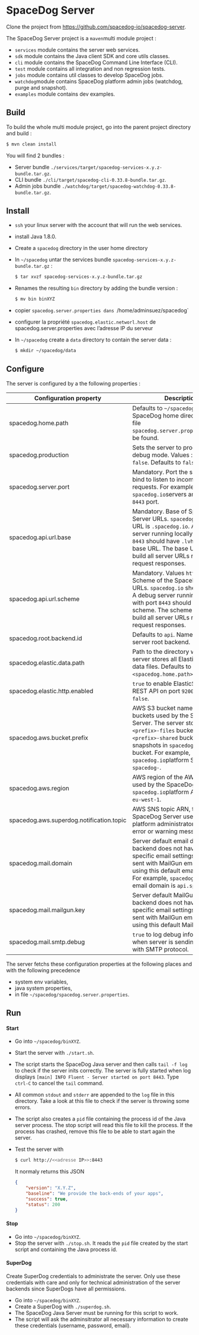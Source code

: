 # SpaceDog Server

Clone the project from https://github.com/spacedog-io/spacedog-server.

The SpaceDog Server project is a `maven`multi module project :

- `services` module contains the server web services.
- `sdk` module contains the Java client SDK and core utils classes.
- `cli` module contains the SpaceDog Command Line Interface (CLI).
- `test` module contains all integration and non regression tests.
- `jobs` module contains util classes to develop SpaceDog jobs.
- `watchdog`module contains SpaceDog platform admin jobs (watchdog, purge and snapshot).
- `examples` module contains dev examples.




## Build

To build the whole multi module project, go into the parent project directory and build :

```sh
$ mvn clean install
```

You will find 2 bundles :

- Server bundle `./services/target/spacedog-services-x.y.z-bundle.tar.gz`.
- CLI bundle `./cli/target/spacedog-cli-0.33.8-bundle.tar.gz`.
- Admin jobs bundle  `./watchdog/target/spacedog-watchdog-0.33.8-bundle.tar.gz`.




## Install

- `ssh` your linux server with the account that will run the web services.

- install Java 1.8.0.

- Create a `spacedog` directory in the user home directory 

- In `~/spacedog` untar the services bundle `spacedog-services-x.y.z-bundle.tar.gz` :

  ```sh
  $ tar xvzf spacedog-services-x.y.z-bundle.tar.gz
  ```

- Renames the resulting `bin` directory by adding the bundle version :

  ```sh
  $ mv bin binXYZ
  ```

- copier `spacedog.server.properties dans `/home/adminsuez/spacedog`

- configurer la propriété `spacedog.elastic.networl.host` de spacedog.server.properties avec l’adresse IP du serveur

- In `~/spacedog` create a `data` directory to contain the server data :

  ```sh
  $ mkdir ~/spacedog/data
  ```




## Configure

The server is configured by a the following properties :

| Configuration property                   | Description                              |
| ---------------------------------------- | ---------------------------------------- |
| spacedog.home.path                       | Defaults to `~/spacedog`. Path to SpaceDog home directory where file `spacedog.server.properties`should be found. |
| spacedog.production                      | Sets the server to production or debug mode. Values :`true` or `false`. Defaults to `false`. |
| spacedog.server.port                     | Mandatory. Port the server should bind to listen to incoming http requests. For example, `spacedog.io`servers are bound to `8443` port. |
| spacedog.api.url.base                    | Mandatory. Base of SpaceDog Server URLs. `spacedog.io`base URL is `.spacedog.io`. A debug server running locally with port `8443` should have `.lvh.me:8443` as base URL. The base URL is used to build all server URLs returned in request responses. |
| spacedog.api.url.scheme                  | Mandatory. Values `http`or `https`. Scheme of the SpaceDog Server URLs. `spacedog.io` sheme is `https`. A debug server running locally with port `8443` should have `http` as scheme. The scheme is used to build all server URLs returned in request responses. |
| spacedog.root.backend.id                 | Defaults to `api`. Name of the server root backend. |
| spacedog.elastic.data.path               | Path to the directory where the server stores all ElasticSearch data files. Defaults to `<spacedog.home.path>/data`. |
| spacedog.elastic.http.enabled            | `true` to enable ElasticSearch http REST API on port `9200`. Defaults to `false`. |
| spacedog.aws.bucket.prefix               | AWS S3 bucket name prefix of the buckets used by the SpaceDog Server. The server stores files in `<prefix>-files` bucket, shares in `<prefix>-shared` bucket, snapshots in `spacedog-snapshots` bucket. For example, `spacedog.io`platform S3 prefix is `spacedog-`. |
| spacedog.aws.region                      | AWS region of the AWS services used by the SpaceDog Server. `spacedog.io`platform AWS region is `eu-west-1`. |
| spacedog.aws.superdog.notification.topic | AWS SNS topic ARN, the SpaceDog Server uses to inform platform administrators (usually error or warning messages) . |
| spacedog.mail.domain                     | Server default email domain.  If a backend does not have any specific email settings. Emails are sent with MailGun email services using this default email domain. For example, `spacedog.io`platform email domain is `api.spacedog.io`. |
| spacedog.mail.mailgun.key                | Server default MailGun key. If a backend does not have any specific email settings. Emails are sent with MailGun email services using this default MailGun key. |
| spacedog.mail.smtp.debug                 | `true` to log debug information when server is sending emails with SMTP protocol. |



The server fetchs these configuration properties at the following places and with the following precedence

- system env variables,
- java system properties,
- in file `~/spacedog/spacedog.server.properties`.




## Run



#### Start

- Go into `~/spacedog/binXYZ`.

- Start the server with `./start.sh`.

- The script starts the SpaceDog Java server and then calls `tail -f log` to check if the server inits correctly. The server is fully started when log displays  `[main] INFO Fluent - Server started on port 8443`. Type  `ctrl-C` to cancel the `tail` command.

- All common `stdout` and `stderr` are appended to the `log` file in this directory. Take a look at this file to check if the server is throwing some errors.

- The script also creates a `pid` file containing the process id of the Java server process. The stop script will read this file to kill the process. If the process has crashed, remove this file to be able to start again the server.

- Test the server with

  ```sh
  $ curl http://<<adresse IP>>:8443
  ```

  It normaly returns this JSON

  ```json
  {
      "version": "X.Y.Z",
      "baseline": "We provide the back-ends of your apps",
      "success": true,
      "status": 200
  }
  ```




#### Stop

- Go into `~/spacedog/binXYZ`.
- Stop the server with `./stop.sh`. It reads the `pid` file created by the start script and containing the Java process id.




#### SuperDog

Create SuperDog credentials to administrate the server. Only use these credentials with care and only for technical administration of the server backends since SuperDogs have all permissions.

- Go into `~/spacedog/binXYZ`.
- Create a SuperDog with `./superdog.sh`. 
- The SpaceDog Java Server must be running for this script to work.
- The script will ask the adminsitrator all necessary information to create these credentials (username, password, email).

